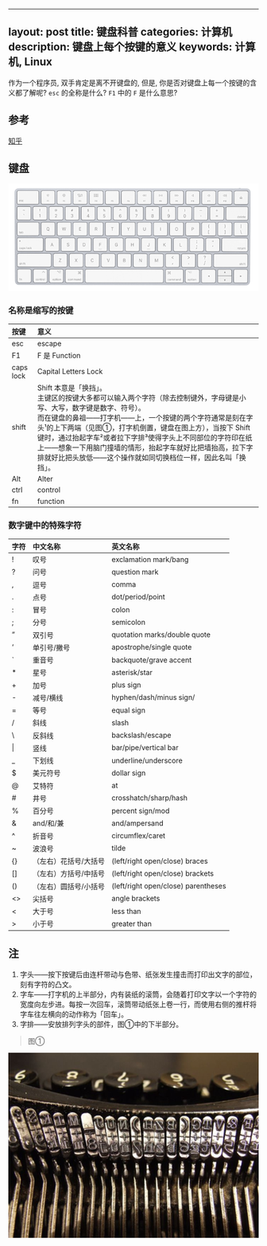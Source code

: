 ---

layout: post
title: 键盘科普
categories: 计算机
description: 键盘上每个按键的意义
keywords: 计算机, Linux
-------------------------------------------------------------------------------------

作为一个程序员, 双手肯定是离不开键盘的, 但是, 你是否对键盘上每一个按键的含义都了解呢?
`esc` 的全称是什么? `F1` 中的 `F` 是什么意思?

## 参考

[知乎](https://www.zhihu.com/question/20353583)

## 键盘

![keyborad_1](/images/posts/keyborad_1.png)

### 名称是缩写的按键

| 按键       | 意义                                                                                                                                                                                                                                                                                                                                                              |
|:----------|:-----------------------------------------------------------------------------------------------------------------------------------------------------------------------------------------------------------------------------------------------------------------------------------------------------------------------------------------------------------------|
| esc       | escape                                                                                                                                                                                                                                                                                                                                                           |
| F1        | F 是 Function                                                                                                                                                                                                                                                                                                                                                    |
| caps lock | Capital Letters Lock                                                                                                                                                                                                                                                                                                                                             |
| shift     | Shift 本意是「换挡」。<br/>主键区的按键大多都可以输入两个字符（除去控制键外，字母键是小写、大写，数字键是数字、符号）。<br/>而在键盘的鼻祖——打字机——上，一个按键的两个字符通常是刻在字头¹的上下两端（见图①，打字机倒置，键盘在图上方），当按下 Shift 键时，通过抬起字车²或者拉下字排³使得字头上不同部位的字符印在纸上——想象一下用脑门撞墙的情形，抬起字车就好比把墙抬高，拉下字排就好比把头放低——这个操作就如同切换档位一样，因此名叫「换挡」。 |
| Alt       | Alter                                                                                                                                                                                                                                                                                                                                                            |
| ctrl      | control                                                                                                                                                                                                                                                                                                                                                          |
| fn        | function                                                                                                                                                                                                                                                                                                                                                         |

### 数字键中的特殊字符

| 字符 | 中文名称           | 英文名称                                               |
|:----|:------------------|:------------------------------------------------------|
| !   | 叹号               | exclamation mark/bang                                 |
| ?   | 问号               | question mark                                         |
| ,   | 逗号               | comma                                                 |
| .   | 点号               | dot/period/point                                      |
| :   | 冒号               | colon                                                 |
| ;   | 分号               | semicolon                                             |
| ”   | 双引号             | quotation marks/double quote                          |
| ‘   | 单引号/撇号         | apostrophe/single quote                               |
| `   | 重音号             | backquote/grave accent                                |
| *   | 星号               | asterisk/star                                         |
| +   | 加号               | plus sign                                             |
| -   | 减号/横线          | hyphen/dash/minus sign/                               |
| =   | 等号               | equal sign                                            |
| /   | 斜线               | slash                                                 |
| \   | 反斜线             | backslash/escape                                      |
| \|  | 竖线               | bar/pipe/vertical bar                                 |
| _   | 下划线             | underline/underscore                                  |
| $   | 美元符号           | dollar sign                                           |
| @   | 艾特符             | at                                                    |
| #   | 井号               | crosshatch/sharp/hash                                 |
| %   | 百分号             | percent sign/mod                                      |
| &   | and/和/兼          | and/ampersand                                         |
| ^   | 折音号             | circumflex/caret                                      |
| ~   | 波浪号             | tilde                                                 |
| {}  | （左右）花括号/大括号 | (left/right                   open/close) braces      |
| []  | （左右）方括号/中括号 | (left/right                   open/close) brackets    |
| ()  | （左右）圆括号/小括号 | (left/right                   open/close) parentheses |
| <>  | 尖括号             | angle brackets                                        |
| <   | 大于号             | less than                                             |
| >   | 小于号             | greater than                                          |



## 注

1. 字头——按下按键后由连杆带动与色带、纸张发生撞击而打印出文字的部位，刻有字符的凸文。
2. 字车——打字机的上半部分，内有装纸的滚筒，会随着打印文字以一个字符的宽度向左步进。每按一次回车，滚筒带动纸张上卷一行，而使用右侧的推杆将字车往左横向的动作称为「回车」。
3. 字排——安放排列字头的部件，图①中的下半部分。

> 图①

![keyborad_3](/images/posts/keyborad_3.png)
